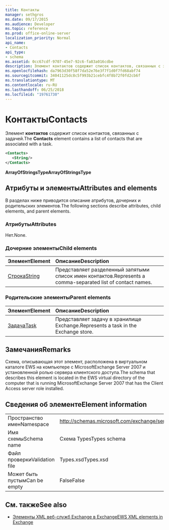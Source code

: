 ```yaml
---
title: Контакты
manager: sethgros
ms.date: 09/17/2015
ms.audience: Developer
ms.topic: reference
ms.prod: office-online-server
localization_priority: Normal
api_name:
- Contacts
api_type:
- schema
ms.assetid: 0cc67cdf-9707-45e7-92c6-fa83a016cdbe
description: Элемент контактов содержит список контактов, связанных с задачей.
ms.openlocfilehash: da7963d30f58f7da52e76e3f7f1d0f7fd68abf74
ms.sourcegitcommit: 34041125dc8c5f993b21cebfc4f8b72f0fd2cb6f
ms.translationtype: MT
ms.contentlocale: ru-RU
ms.lasthandoff: 06/25/2018
ms.locfileid: "19761730"
---
```

# <a name="contacts"></a><span data-ttu-id="1245c-103">Контакты</span><span class="sxs-lookup"><span data-stu-id="1245c-103">Contacts</span></span>

<span data-ttu-id="1245c-104">Элемент **контактов** содержит список контактов, связанных с задачей.</span><span class="sxs-lookup"><span data-stu-id="1245c-104">The **Contacts** element contains a list of contacts that are associated with a task.</span></span> 
  
```xml
<Contacts>
   <String/>
</Contacts>
```

 <span data-ttu-id="1245c-105">**ArrayOfStringsType**</span><span class="sxs-lookup"><span data-stu-id="1245c-105">**ArrayOfStringsType**</span></span>
## <a name="attributes-and-elements"></a><span data-ttu-id="1245c-106">Атрибуты и элементы</span><span class="sxs-lookup"><span data-stu-id="1245c-106">Attributes and elements</span></span>

<span data-ttu-id="1245c-107">В разделах ниже приводится описание атрибутов, дочерних и родительских элементов.</span><span class="sxs-lookup"><span data-stu-id="1245c-107">The following sections describe attributes, child elements, and parent elements.</span></span>
  
### <a name="attributes"></a><span data-ttu-id="1245c-108">Атрибуты</span><span class="sxs-lookup"><span data-stu-id="1245c-108">Attributes</span></span>

<span data-ttu-id="1245c-109">Нет.</span><span class="sxs-lookup"><span data-stu-id="1245c-109">None.</span></span>
  
### <a name="child-elements"></a><span data-ttu-id="1245c-110">Дочерние элементы</span><span class="sxs-lookup"><span data-stu-id="1245c-110">Child elements</span></span>

|<span data-ttu-id="1245c-111">**Элемент**</span><span class="sxs-lookup"><span data-stu-id="1245c-111">**Element**</span></span>|<span data-ttu-id="1245c-112">**Описание**</span><span class="sxs-lookup"><span data-stu-id="1245c-112">**Description**</span></span>|
|:-----|:-----|
|[<span data-ttu-id="1245c-113">Строка</span><span class="sxs-lookup"><span data-stu-id="1245c-113">String</span></span>](string.md) <br/> |<span data-ttu-id="1245c-114">Представляет разделенный запятыми список имен контактов.</span><span class="sxs-lookup"><span data-stu-id="1245c-114">Represents a comma-separated list of contact names.</span></span>  <br/> |
   
### <a name="parent-elements"></a><span data-ttu-id="1245c-115">Родительские элементы</span><span class="sxs-lookup"><span data-stu-id="1245c-115">Parent elements</span></span>

|<span data-ttu-id="1245c-116">**Элемент**</span><span class="sxs-lookup"><span data-stu-id="1245c-116">**Element**</span></span>|<span data-ttu-id="1245c-117">**Описание**</span><span class="sxs-lookup"><span data-stu-id="1245c-117">**Description**</span></span>|
|:-----|:-----|
|[<span data-ttu-id="1245c-118">Задача</span><span class="sxs-lookup"><span data-stu-id="1245c-118">Task</span></span>](task.md) <br/> |<span data-ttu-id="1245c-119">Представляет задачу в хранилище Exchange.</span><span class="sxs-lookup"><span data-stu-id="1245c-119">Represents a task in the Exchange store.</span></span>  <br/> |
   
## <a name="remarks"></a><span data-ttu-id="1245c-120">Замечания</span><span class="sxs-lookup"><span data-stu-id="1245c-120">Remarks</span></span>

<span data-ttu-id="1245c-121">Схема, описывающая этот элемент, расположена в виртуальном каталоге EWS на компьютере с MicrosoftExchange Server 2007 и установленной ролью сервера клиентского доступа.</span><span class="sxs-lookup"><span data-stu-id="1245c-121">The schema that describes this element is located in the EWS virtual directory of the computer that is running MicrosoftExchange Server 2007 that has the Client Access server role installed.</span></span>
  
## <a name="element-information"></a><span data-ttu-id="1245c-122">Сведения об элементе</span><span class="sxs-lookup"><span data-stu-id="1245c-122">Element information</span></span>

|||
|:-----|:-----|
|<span data-ttu-id="1245c-123">Пространство имен</span><span class="sxs-lookup"><span data-stu-id="1245c-123">Namespace</span></span>  <br/> |http://schemas.microsoft.com/exchange/services/2006/types  <br/> |
|<span data-ttu-id="1245c-124">Имя схемы</span><span class="sxs-lookup"><span data-stu-id="1245c-124">Schema name</span></span>  <br/> |<span data-ttu-id="1245c-125">Схема Types</span><span class="sxs-lookup"><span data-stu-id="1245c-125">Types schema</span></span>  <br/> |
|<span data-ttu-id="1245c-126">Файл проверки</span><span class="sxs-lookup"><span data-stu-id="1245c-126">Validation file</span></span>  <br/> |<span data-ttu-id="1245c-127">Types.xsd</span><span class="sxs-lookup"><span data-stu-id="1245c-127">Types.xsd</span></span>  <br/> |
|<span data-ttu-id="1245c-128">Может быть пустым</span><span class="sxs-lookup"><span data-stu-id="1245c-128">Can be empty</span></span>  <br/> |<span data-ttu-id="1245c-129">False</span><span class="sxs-lookup"><span data-stu-id="1245c-129">False</span></span>  <br/> |
   
## <a name="see-also"></a><span data-ttu-id="1245c-130">См. также</span><span class="sxs-lookup"><span data-stu-id="1245c-130">See also</span></span>



- [<span data-ttu-id="1245c-131">Элементы XML веб-служб Exchange в Exchange</span><span class="sxs-lookup"><span data-stu-id="1245c-131">EWS XML elements in Exchange</span></span>](ews-xml-elements-in-exchange.md)


